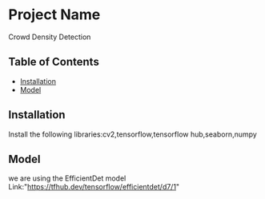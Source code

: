 # Project Name

Crowd Density Detection

## Table of Contents

- [Installation](#installation)
- [Model](#model)

## Installation

Install the following libraries:cv2,tensorflow,tensorflow hub,seaborn,numpy

## Model

we are using the EfficientDet model 
Link:"https://tfhub.dev/tensorflow/efficientdet/d7/1"

